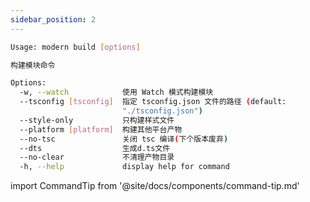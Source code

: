 ```yaml
---
sidebar_position: 2
---
```


```bash
Usage: modern build [options]

构建模块命令

Options:
  -w, --watch            使用 Watch 模式构建模块
  --tsconfig [tsconfig]  指定 tsconfig.json 文件的路径 (default:
                         "./tsconfig.json")
  --style-only           只构建样式文件
  --platform [platform]  构建其他平台产物
  --no-tsc               关闭 tsc 编译(下个版本废弃)
  --dts                  生成d.ts文件
  --no-clear             不清理产物目录
  -h, --help             display help for command
```

import CommandTip from '@site/docs/components/command-tip.md'

<CommandTip />
